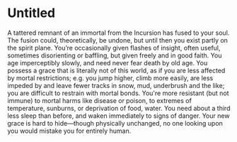 # Untitled

A tattered remnant of an immortal from the Incursion has fused to your soul. The fusion could, theoretically, be undone, but until then you exist partly on the spirit plane. You’re occasionally given flashes of insight, often useful, sometimes disorienting or baffling, but given freely and in good faith. You age imperceptibly slowly, and need never fear death by old age. You possess a grace that is literally not of this world, as if you are less affected by mortal restrictions; e.g. you jump higher, climb more easily, are less impeded by and leave fewer tracks in snow, mud, underbrush and the like; you are difficult to restrain with mortal bonds. You're more resistant (but not immune) to mortal harms like disease or poison, to extremes of temperature, sunburns, or deprivation of food, water. You need about a third less sleep than before, and waken immediately to signs of danger. Your new grace is hard to hide—though physically unchanged, no one looking upon you would mistake you for entirely human.